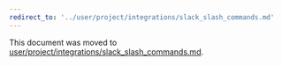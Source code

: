 ```yaml
---
redirect_to: '../user/project/integrations/slack_slash_commands.md'
---
```


This document was moved to [user/project/integrations/slack_slash_commands.md](../user/project/integrations/slack_slash_commands.md).
